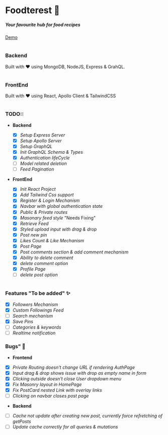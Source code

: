 # Foodterest 🍝

##### _Your favourite hub for food recipes_

[Demo](https://foodterest.elshazlii.com/)

#

##

### Backend

Built with ♥ using MongoDB, NodeJS, Express & GrahQL.

#

### FrontEnd

Built with ♥ using React, Apollo Client & TailwindCSS

#

### TODO::

- **Backend**

  - [x] _Setup Express Server_
  - [x] _Setup Apollo Server_
  - [x] _Setup GraphQL_
  - [x] _Init GraphQL Schema & Types_
  - [x] _Authentication lifeCycle_
  - [ ] _Model related deletion_
  - [ ] _Feed Pagination_

- **FrontEnd**

  - [x] _Init React Project_
  - [x] _Add Tailwind Css support_
  - [x] _Register & Login Mechanism_
  - [x] _Navbar with global authentication state_
  - [x] _Public & Private routes_
  - [x] _Masonary feed style_ "Needs Fixing"
  - [x] _Retrieve Feed_
  - [x] _Styled upload input with drag & drop_
  - [x] _Post new pin_
  - [x] _Likes Count & Like Mechanism_
  - [x] _Post Page_
  - [x] _Post comments section & add comment mechanism_
  - [x] _Ability to delete comment_
  - [x] _delete comment option_
  - [x] _Profile Page_
  - [ ] _delete post option_

#

### Features "To be added" ✨

- [x] _Followers Mechanism_
- [x] _Custom Followings Feed_
- [ ] _Search mechanism_
- [x] _Save Pins_
- [ ] _Categories & keywords_
- [ ] _Realtime notification_

### Bugs" 🐞

- **Frontend**

- [x] _Private Routing doesn't change URL if rendering AuthPage_
- [x] _Input drag & drop shows issue with drop as empty name in form_
- [x] _Clicking outside doesn't close User dropdown menu_
- [x] _Fix Masonry layout in HomePage_
- [x] _Fix PostCard nested Link with overlay links_
- [ ] _Clicking on navbar closes post page_

- **Backend**

- [ ] _Cache not update after creating new post, currently force refretching of getPosts_
- [ ] _Update cache correctly for all queries & mutations_
